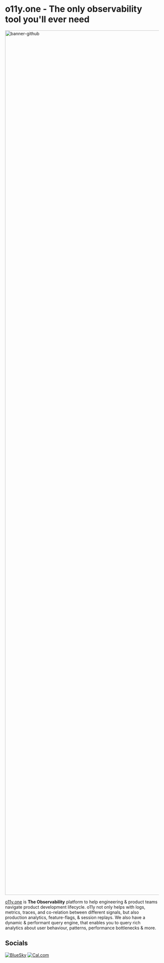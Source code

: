 # o11y.one - The only observability tool you'll ever need

<img width="5195" height="2827" alt="banner-github" src="https://github.com/user-attachments/assets/9f382e30-a1d0-4a05-9295-78a1aebec084" />

[o11y.one](https://o11y.one) is **The Observability** platform to help engineering & product teams navigate product development lifecycle.
o11y not only helps with logs, metrics, traces, and co-relation between different signals, but also production analytics,
feature-flags, & session replays. We also have a dynamic & performant query engine, that enables you to query rich
analytics about user behaviour, patterns, performance bottlenecks & more.

## Socials

[![BlueSky](https://img.shields.io/badge/Bsky.app-2CA5E0?style=flat-square&logo=bluesky&logoColor=white)](https://bsky.app/profile/o11y.one)
[![Cal.com](https://img.shields.io/badge/Cal.com-000000?style=flat-square&logo=caldotcom&logoColor=white)](https://cal.com/o11y.one)
